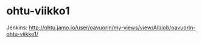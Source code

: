 ohtu-viikko1
============

Jenkins: http://ohtu.jamo.io/user/oavuorin/my-views/view/All/job/oavuorin-ohtu-viikko1/
